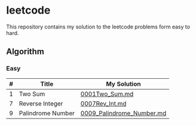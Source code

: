 # leetcode
This repository contains my solution to the leetcode problems form easy to hard.

## Algorithm
### Easy
| #             | Title         | My Solution |
| ------------- | ------------- |------------ | 
| 1  | Two Sum  | [0001Two_Sum.md](https://github.com/GuoxinYin/leetcode/blob/master/Algorithm/easy/0001Two_Sum.md)|
| 7  | Reverse Integer  |[0007Rev_Int.md](https://github.com/GuoxinYin/leetcode/blob/master/Algorithm/easy/0007Rev_Int.md)|
| 9  |Palindrome Number |[0009_Palindrome_Number.md](https://github.com/GuoxinYin/leetcode/blob/master/Algorithm/easy/0009_Palindrome_Number.md)|
